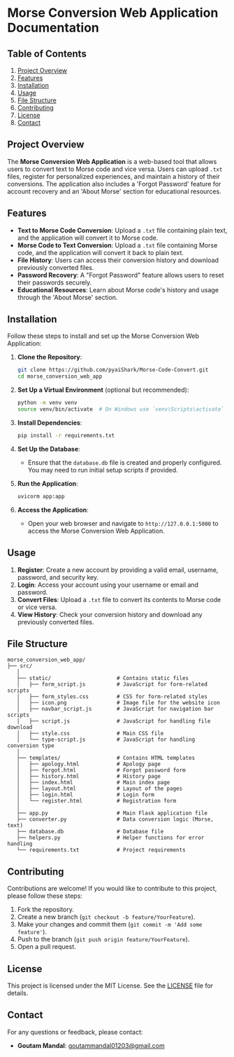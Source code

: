 # Morse Conversion Web Application Documentation

## Table of Contents
1. [Project Overview](#project-overview)
2. [Features](#features)
3. [Installation](#installation)
4. [Usage](#usage)
5. [File Structure](#file-structure)
6. [Contributing](#contributing)
7. [License](#license)
8. [Contact](#contact)

## Project Overview
The **Morse Conversion Web Application** is a web-based tool that allows users to convert text to Morse code and vice versa. Users can upload `.txt` files, register for personalized experiences, and maintain a history of their conversions. The application also includes a 'Forgot Password' feature for account recovery and an 'About Morse' section for educational resources.

## Features
- **Text to Morse Code Conversion**: Upload a `.txt` file containing plain text, and the application will convert it to Morse code.
- **Morse Code to Text Conversion**: Upload a `.txt` file containing Morse code, and the application will convert it back to plain text.
- **File History**: Users can access their conversion history and download previously converted files.
- **Password Recovery**: A "Forgot Password" feature allows users to reset their passwords securely.
- **Educational Resources**: Learn about Morse code's history and usage through the 'About Morse' section.

## Installation
Follow these steps to install and set up the Morse Conversion Web Application:

1. **Clone the Repository**:
   ```bash
   git clone https://github.com/pyaiShark/Morse-Code-Convert.git
   cd morse_conversion_web_app
   ```

2. **Set Up a Virtual Environment** (optional but recommended):
   ```bash
   python -m venv venv
   source venv/bin/activate  # On Windows use `venv\Scripts\activate`
   ```

3. **Install Dependencies**:
   ```bash
   pip install -r requirements.txt
   ```

4. **Set Up the Database**:
   - Ensure that the `database.db` file is created and properly configured. You may need to run initial setup scripts if provided.

5. **Run the Application**:
   ```bash
   uvicorm app:app
   ```

6. **Access the Application**:
   - Open your web browser and navigate to `http://127.0.0.1:5000` to access the Morse Conversion Web Application.

## Usage
1. **Register**: Create a new account by providing a valid email, username, password, and security key.
2. **Login**: Access your account using your username or email and password.
3. **Convert Files**: Upload a `.txt` file to convert its contents to Morse code or vice versa.
4. **View History**: Check your conversion history and download any previously converted files.

## File Structure
```
morse_conversion_web_app/
├── src/
   │
   ├── static/                     # Contains static files
   │   ├── form_script.js          # JavaScript for form-related scripts
   │   ├── form_styles.css         # CSS for form-related styles
   │   ├── icon.png                # Image file for the website icon
   │   ├── navbar_script.js        # JavaScript for navigation bar scripts
   │   ├── script.js               # JavaScript for handling file download
   │   ├── style.css               # Main CSS file
   │   └── type-script.js          # JavaScript for handling conversion type
   │
   ├── templates/                  # Contains HTML templates
   │   ├── apology.html            # Apology page
   │   ├── forgot.html             # Forgot password form
   │   ├── history.html            # History page
   │   ├── index.html              # Main index page
   │   ├── layout.html             # Layout of the pages
   │   ├── login.html              # Login form
   │   └── register.html           # Registration form
   │
   ├── app.py                      # Main Flask application file
   ├── converter.py                # Data conversion logic (Morse, text)
   ├── database.db                 # Database file
   ├── helpers.py                  # Helper functions for error handling
   └── requirements.txt            # Project requirements
```

## Contributing
Contributions are welcome! If you would like to contribute to this project, please follow these steps:
1. Fork the repository.
2. Create a new branch (`git checkout -b feature/YourFeature`).
3. Make your changes and commit them (`git commit -m 'Add some feature'`).
4. Push to the branch (`git push origin feature/YourFeature`).
5. Open a pull request.

## License
This project is licensed under the MIT License. See the [LICENSE](LICENSE) file for details.

## Contact
For any questions or feedback, please contact:
- **Goutam Mandal**: [goutammandal01203@gmail.com](mailto:your.email@example.com)
